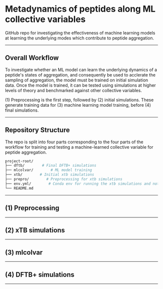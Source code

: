 # Metadynamics of peptides along ML collective variables

GitHub repo for investigating the effectiveness of machine learning models at learning the underlying modes which contribute to peptide aggregation. 

---
## Overall Workflow 

To investigate whether an ML model can learn the underlying dynamics of a peptide's states of aggregation, and consequently be used to acclerate the sampling of aggregation, the model must be trained on initial simulation data. Once the model is trained, it can be tested using simulations at higher levels of theory and benchmarked against other collective variables.

(1) Preprocessing is the first step, followed by (2) initial simulations. These generate training data for (3) machine learning model training, before (4) final simulations.

---

## Repository Structure

The repo is split into four parts corresponding to the four parts of the workflow for training and testing a machine-learned collective variable for peptide aggregation.

```bash
project-root/
├── dftb/        # Final DFTB+ simulations
├── mlcolvar/        # ML model training
├── xtb/        # Initial xtb simulations
├── prepro/        # Preprocessing for xtb simulations
├── env.yml/        # Conda env for running the xtb simulations and notebooks within /mlcolvar
└── README.md
```

---

## (1) Preprocessing

---

## (2) xTB simulations

---

## (3) mlcolvar

---

## (4) DFTB+ simulations

---
